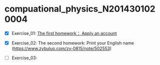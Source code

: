 # compuational_physics_N2014301020004

- [x] Exercise_01: [The first homework： Apply an account](https://www.zybuluo.com/zy-0815/note/493655) 

- [x] Exercise_02: The second homework: Print your English name (https://www.zybuluo.com/zy-0815/note/502553)

- [ ] Exercise_03: 
